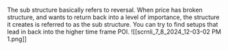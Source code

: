 The sub structure basically refers to reversal. When price has broken structure, and wants to return back into a level of importance, the structure it creates is referred to as the sub structure. You can try to find setups that lead in back into the higher time frame POI.
![[scrnli_7_8_2024_12-03-02 PM 1.png]]

